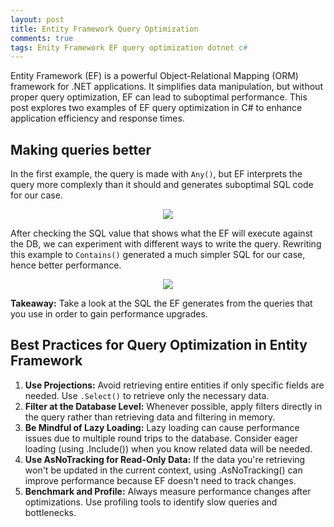 ```yaml
---
layout: post
title: Entity Framework Query Optimization
comments: true
tags: Enity Framework EF query optimization dotnet c#
---
```


Entity Framework (EF) is a powerful Object-Relational Mapping (ORM) framework for .NET applications. It simplifies data manipulation, but without proper query optimization, EF can lead to suboptimal performance. This post explores two examples of EF query optimization in C# to enhance application efficiency and response times.

## Making queries better

In the first example, the query is made with `Any()`, but EF interprets the query more complexly than it should and generates suboptimal SQL code for our case.

<p align="center">
    <img src="{{ site.baseurl }}/images/ef-optimization/ef_unoptimized.PNG"/>
</p>

After checking the SQL value that shows what the EF will execute against the DB, we can experiment with different ways to write the query. Rewriting this example to `Contains()` generated a much simpler SQL for our case, hence better performance.

<p align="center">
    <img src="{{ site.baseurl }}/images/ef-optimization/ef_optimized.PNG"/>
</p>

**Takeaway:** Take a look at the SQL the EF generates from the queries that you use in order to gain performance upgrades.

## Best Practices for Query Optimization in Entity Framework
1. **Use Projections:** Avoid retrieving entire entities if only specific fields are needed. Use `.Select()` to retrieve only the necessary data.
2. **Filter at the Database Level:** Whenever possible, apply filters directly in the query rather than retrieving data and filtering in memory.
3. **Be Mindful of Lazy Loading:** Lazy loading can cause performance issues due to multiple round trips to the database. Consider eager loading (using .Include()) when you know related data will be needed.
4. **Use AsNoTracking for Read-Only Data:** If the data you're retrieving won't be updated in the current context, using .AsNoTracking() can improve performance because EF doesn't need to track changes.
5. **Benchmark and Profile:** Always measure performance changes after optimizations. Use profiling tools to identify slow queries and bottlenecks.